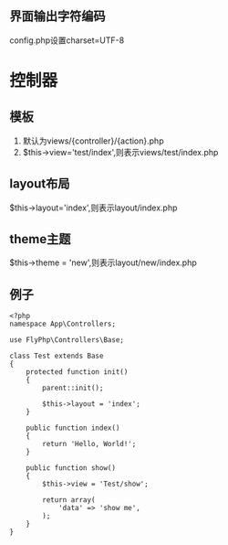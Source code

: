 ## 界面输出字符编码 ##
config.php设置charset=UTF-8

# 控制器 #
## 模板 ##
1. 默认为views/{controller}/{action}.php
2. $this->view='test/index',则表示views/test/index.php

## layout布局 ##
$this->layout='index',则表示layout/index.php

## theme主题 ##
$this->theme = 'new',则表示layout/new/index.php

## 例子 ##
    <?php
    namespace App\Controllers;
    
    use FlyPhp\Controllers\Base;
    
    class Test extends Base
    {
        protected function init()
        {
            parent::init();
    
            $this->layout = 'index';
        }
    
        public function index()
        {
            return 'Hello, World!';
        }
    
        public function show()
        {
            $this->view = 'Test/show';
    
            return array(
                'data' => 'show me', 
            );
        }
    }